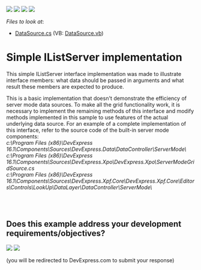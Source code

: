 <!-- default badges list -->
![](https://img.shields.io/endpoint?url=https://codecentral.devexpress.com/api/v1/VersionRange/128583044/12.1.4%2B)
[![](https://img.shields.io/badge/Open_in_DevExpress_Support_Center-FF7200?style=flat-square&logo=DevExpress&logoColor=white)](https://supportcenter.devexpress.com/ticket/details/E1307)
[![](https://img.shields.io/badge/📖_How_to_use_DevExpress_Examples-e9f6fc?style=flat-square)](https://docs.devexpress.com/GeneralInformation/403183)
[![](https://img.shields.io/badge/💬_Leave_Feedback-feecdd?style=flat-square)](#does-this-example-address-your-development-requirementsobjectives)
<!-- default badges end -->
<!-- default file list -->
*Files to look at*:

* [DataSource.cs](./CS/SimpleIListServer/DataSource.cs) (VB: [DataSource.vb](./VB/SimpleIListServer/DataSource.vb))
<!-- default file list end -->
# Simple IListServer implementation


<p>This simple IListServer interface implementation was made to illustrate interface members: what data should be passed in arguments and what result these members are expected to produce.</p>
<p>This is a basic implementation that doesn't demonstrate the efficiency of server mode data sources. To make all the grid functionality work, it is necessary to implement the remaining methods of this interface and modify methods implemented in this sample to use features of the actual underlying data source. For an example of a complete implementation of this interface, refer to the source code of the built-in server mode components:<br><em>c:\Program Files (x86)\DevExpress 16.1\Components\Sources\DevExpress.Data\DataController\ServerMode\</em><br><em>c:\Program Files (x86)\DevExpress 16.1\Components\Sources\DevExpress.Xpo\DevExpress.Xpo\ServerModeGridSource.cs</em><br><em>c:\Program Files (x86)\DevExpress 16.1\Components\Sources\DevExpress.Xpf.Core\DevExpress.Xpf.Core\Editors\Controls\LookUp\DataLayer\DataController\ServerMode\</em><br><br></p>

<br/>


<!-- feedback -->
## Does this example address your development requirements/objectives?

[<img src="https://www.devexpress.com/support/examples/i/yes-button.svg"/>](https://www.devexpress.com/support/examples/survey.xml?utm_source=github&utm_campaign=XDL_simple-ilistserver-implementation-e1307&~~~was_helpful=yes) [<img src="https://www.devexpress.com/support/examples/i/no-button.svg"/>](https://www.devexpress.com/support/examples/survey.xml?utm_source=github&utm_campaign=XDL_simple-ilistserver-implementation-e1307&~~~was_helpful=no)

(you will be redirected to DevExpress.com to submit your response)
<!-- feedback end -->
